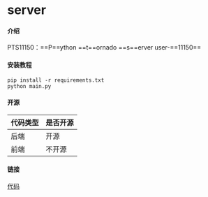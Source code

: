 # server

#### 介绍
PTS11150：==P==ython ==t==ornado ==s==erver user-==11150==
#### 安装教程
~~~shell
pip install -r requirements.txt
python main.py
~~~
#### 开源
|代码类型|是否开源|
|--------|---------|
|后端|开源|
|前端|不开源|
#### 链接
[代码](http://gitee.com/user-11150/server)
